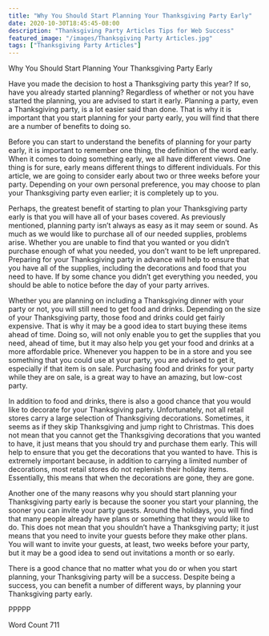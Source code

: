 ```yaml
---
title: "Why You Should Start Planning Your Thanksgiving Party Early"
date: 2020-10-30T18:45:45-08:00
description: "Thanksgiving Party Articles Tips for Web Success"
featured_image: "/images/Thanksgiving Party Articles.jpg"
tags: ["Thanksgiving Party Articles"]
---
```


Why You Should Start Planning Your Thanksgiving Party Early

Have you made the decision to host a Thanksgiving party this year?  If so, have you already started planning?  Regardless of whether or not you have started the planning, you are advised to start it early. Planning a party, even a Thanksgiving party, is a lot easier said than done. That is why it is important that you start planning for your party early, you will find that there are a number of benefits to doing so.

Before you can start to understand the benefits of planning for your party early, it is important to remember one thing, the definition of the word early.  When it comes to doing something early, we all have different views. One thing is for sure, early means different things to different individuals.  For this article, we are going to consider early about two or three weeks before your party.  Depending on your own personal preference, you may choose to plan your Thanksgiving party even earlier; it is completely up to you.

Perhaps, the greatest benefit of starting to plan your Thanksgiving party early is that you will have all of your bases covered. As previously mentioned, planning party isn’t always as easy as it may seem or sound. As much as we would like to purchase all of our needed supplies, problems arise.  Whether you are unable to find that you wanted or you didn’t purchase enough of what you needed, you don’t want to be left unprepared.  Preparing for your Thanksgiving party in advance will help to ensure that you have all of the supplies, including the decorations and food that you need to have.  If by some chance you didn’t get everything you needed, you should be able to notice before the day of your party arrives.

Whether you are planning on including a Thanksgiving dinner with your party or not, you will still need to get food and drinks.  Depending on the size of your Thanksgiving party, those food and drinks could get fairly expensive. That is why it may be a good idea to start buying these items ahead of time. Doing so, will not only enable you to get the supplies that you need, ahead of time, but it may also help you get your food and drinks at a more affordable price.  Whenever you happen to be in a store and you see something that you could use at your party, you are advised to get it, especially if that item is on sale.  Purchasing food and drinks for your party while they are on sale, is a great way to have an amazing, but low-cost party.

In addition to food and drinks, there is also a good chance that you would like to decorate for your Thanksgiving party.  Unfortunately, not all retail stores carry a large selection of Thanksgiving decorations.  Sometimes, it seems as if they skip Thanksgiving and jump right to Christmas. This does not mean that you cannot get the Thanksgiving decorations that you wanted to have, it just means that you should try and purchase them early. This will help to ensure that you get the decorations that you wanted to have.  This is extremely important because, in addition to carrying a limited number of decorations, most retail stores do not replenish their holiday items.  Essentially, this means that when the decorations are gone, they are gone.

Another one of the many reasons why you should start planning your Thanksgiving party early is because the sooner you start your planning, the sooner you can invite your party guests. Around the holidays, you will find that many people already have plans or something that they would like to do. This does not mean that you shouldn’t have a Thanksgiving party; it just means that you need to invite your guests before they make other plans.  You will want to invite your guests, at least, two weeks before your party, but it may be a good idea to send out invitations a month or so early.

There is a good chance that no matter what you do or when you start planning, your Thanksgiving party will be a success.  Despite being a success, you can benefit a number of different ways, by planning your Thanksgiving party early.

PPPPP

Word Count 711

